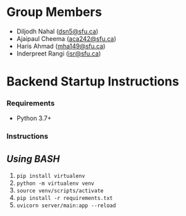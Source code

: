 # Group Members
- Diljodh Nahal (dsn5@sfu.ca)
- Ajaipaul Cheema (aca242@sfu.ca)
- Haris Ahmad (mha149@sfu.ca)
- Inderpreet Rangi (isr@sfu.ca)

# Backend Startup Instructions

### Requirements
- Python 3.7+

### Instructions
## *Using BASH*
1. `pip install virtualenv`
2. `python -m virtualenv venv`
3. `source venv/scripts/activate`
4. `pip install -r requirements.txt`
5. `uvicorn server/main:app --reload`